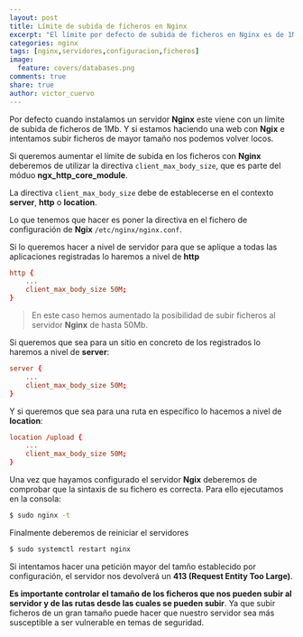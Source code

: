 ```yaml
---
layout: post
title: Límite de subida de ficheros en Nginx
excerpt: "El límite por defecto de subida de ficheros en Nginx es de 1Mb, veamos como podemos aumentar y controlar dicho límite."
categories: nginx
tags: [nginx,servidores,configuracion,ficheros]
image:
  feature: covers/databases.png
comments: true
share: true
author: victor_cuervo
---
```


Por defecto cuando instalamos un servidor **Nginx** este viene con un límite de subida de ficheros de 1Mb. Y si estamos haciendo una web con **Ngix** e intentamos subir ficheros de mayor tamaño nos podemos volver locos.

Si queremos aumentar el límite de subida en los ficheros con **Nginx** deberemos de utilizar la directiva `client_max_body_size`, que es parte del móduo **ngx_http_core_module**.

La directiva `client_max_body_size` debe de establecerse en el contexto **server**, **http** o **location**.

Lo que tenemos que hacer es poner la directiva en el fichero de configuración de **Ngix** `/etc/nginx/nginx.conf`.

Si lo queremos hacer a nivel de servidor para que se aplique a todas las aplicaciones registradas lo haremos a nivel de **http**

~~~conf
http {
    ...
    client_max_body_size 50M;
}  
~~~

> En este caso hemos aumentado la posibilidad de subir ficheros al servidor **Nginx** de hasta 50Mb.

Si queremos que sea para un sitio en concreto de los registrados lo haremos a nivel de **server**:

~~~conf
server {
    ...
    client_max_body_size 50M;
}  
~~~

Y si queremos que sea para una ruta en específico lo hacemos a nivel de **location**:

~~~conf
location /upload {
    ...
    client_max_body_size 50M;
}  
~~~

Una vez que hayamos configurado el servidor **Ngix** deberemos de comprobar que la sintaxis de su fichero es correcta. Para ello ejecutamos en la consola:

~~~sh
$ sudo nginx -t
~~~

Finalmente deberemos de reiniciar el servidores

~~~sh
$ sudo systemctl restart nginx
~~~

Si intentamos hacer una petición mayor del tamño establecido por configuración, el servidor nos devolverá un **413 (Request Entity Too Large)**.

**Es importante controlar el tamaño de los ficheros que nos pueden subir al servidor y de las rutas desde las cuales se pueden subir**. Ya que subir ficheros de un gran tamaño puede hacer que nuestro servidor sea más susceptible a ser vulnerable en temas de seguridad.
